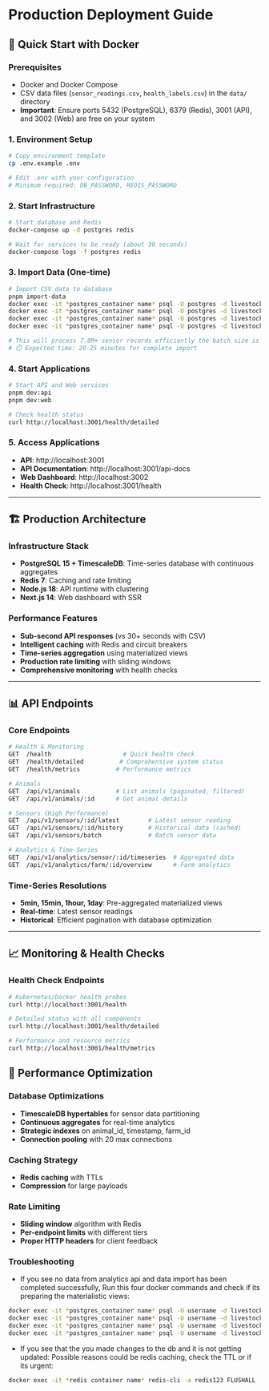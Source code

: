 # Production Deployment Guide

## 🚀 **Quick Start with Docker**

### Prerequisites
- Docker and Docker Compose
- CSV data files (`sensor_readings.csv`, `health_labels.csv`) in the `data/` directory
- **Important**: Ensure ports 5432 (PostgreSQL), 6379 (Redis), 3001 (API), and 3002 (Web) are free on your system

### 1. Environment Setup
```bash
# Copy environment template
cp .env.example .env

# Edit .env with your configuration
# Minimum required: DB_PASSWORD, REDIS_PASSWORD
```

### 2. Start Infrastructure
```bash
# Start database and Redis
docker-compose up -d postgres redis

# Wait for services to be ready (about 30 seconds)
docker-compose logs -f postgres redis
```

### 3. Import Data (One-time)
```bash
# Import CSV data to database
pnpm import-data
docker exec -it *postgres_container name* psql -U postgres -d livestock_monitoring -c "CALL refresh_continuous_aggregate('sensor_readings_5min', NULL, NULL);"
docker exec -it *postgres_container name* psql -U postgres -d livestock_monitoring -c "CALL refresh_continuous_aggregate('sensor_readings_15min', NULL, NULL);"
docker exec -it *postgres_container name* psql -U postgres -d livestock_monitoring -c "CALL refresh_continuous_aggregate('sensor_readings_1hour', NULL, NULL);"
docker exec -it *postgres_container name* psql -U postgres -d livestock_monitoring -c "CALL refresh_continuous_aggregate('sensor_readings_1day', NULL, NULL);"

# This will process 7.8M+ sensor records efficiently the batch size is 2000 right now, feel free to reduce it by changing the scripts/import-csv-data.ts script and finding the BATCH_SIZE variable.
# ⏱️ Expected time: 20-25 minutes for complete import
```

### 4. Start Applications
```bash
# Start API and Web services
pnpm dev:api
pnpm dev:web

# Check health status
curl http://localhost:3001/health/detailed
```

### 5. Access Applications
- **API**: http://localhost:3001
- **API Documentation**: http://localhost:3001/api-docs
- **Web Dashboard**: http://localhost:3002
- **Health Check**: http://localhost:3001/health

---

## 🏗️ **Production Architecture**

### Infrastructure Stack
- **PostgreSQL 15 + TimescaleDB**: Time-series database with continuous aggregates
- **Redis 7**: Caching and rate limiting
- **Node.js 18**: API runtime with clustering
- **Next.js 14**: Web dashboard with SSR

### Performance Features
- **Sub-second API responses** (vs 30+ seconds with CSV)
- **Intelligent caching** with Redis and circuit breakers
- **Time-series aggregation** using materialized views
- **Production rate limiting** with sliding windows
- **Comprehensive monitoring** with health checks
---

## 📊 **API Endpoints**

### Core Endpoints
```bash
# Health & Monitoring
GET  /health                    # Quick health check
GET  /health/detailed          # Comprehensive system status
GET  /health/metrics          # Performance metrics

# Animals
GET  /api/v1/animals          # List animals (paginated, filtered)
GET  /api/v1/animals/:id      # Get animal details

# Sensors (High Performance)
GET  /api/v1/sensors/:id/latest        # Latest sensor reading
GET  /api/v1/sensors/:id/history       # Historical data (cached)
GET  /api/v1/sensors/batch             # Batch sensor data

# Analytics & Time-Series
GET  /api/v1/analytics/sensor/:id/timeseries  # Aggregated data
GET  /api/v1/analytics/farm/:id/overview      # Farm analytics
```

### Time-Series Resolutions
- **5min, 15min, 1hour, 1day**: Pre-aggregated materialized views
- **Real-time**: Latest sensor readings
- **Historical**: Efficient pagination with database optimization

---

## 📈 **Monitoring & Health Checks**

### Health Check Endpoints
```bash
# Kubernetes/Docker health probes
curl http://localhost:3001/health

# Detailed status with all components
curl http://localhost:3001/health/detailed

# Performance and resource metrics
curl http://localhost:3001/health/metrics
```

## 🔧 **Performance Optimization**

### Database Optimizations
- **TimescaleDB hypertables** for sensor data partitioning
- **Continuous aggregates** for real-time analytics
- **Strategic indexes** on animal_id, timestamp, farm_id
- **Connection pooling** with 20 max connections

### Caching Strategy
- **Redis caching** with TTLs
- **Compression** for large payloads

### Rate Limiting
- **Sliding window** algorithm with Redis
- **Per-endpoint limits** with different tiers
- **Proper HTTP headers** for client feedback


### Troubleshooting
- If you see no data from analytics api and data import has been completed successfully,
Run this four docker commands and check if its preparing the materialistic views:
```bash
docker exec -it *postgres_container name* psql -U username -d livestock_monitoring -c "CALL refresh_continuous_aggregate('sensor_readings_5min', NULL, NULL);"
docker exec -it *postgres_container name* psql -U username -d livestock_monitoring -c "CALL refresh_continuous_aggregate('sensor_readings_15min', NULL, NULL);"
docker exec -it *postgres_container name* psql -U username -d livestock_monitoring -c "CALL refresh_continuous_aggregate('sensor_readings_1hour', NULL, NULL);"
docker exec -it *postgres_container name* psql -U username -d livestock_monitoring -c "CALL refresh_continuous_aggregate('sensor_readings_1day', NULL, NULL);"
```

- If you see that the you made changes to the db and it is not getting updated:
Possible reasons could be redis caching, check the TTL or if its urgent:
```bash
docker exec -it *redis container name* redis-cli -a redis123 FLUSHALL
```

